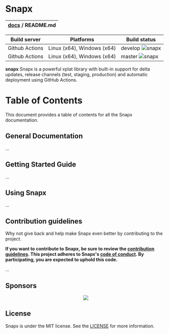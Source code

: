 # Snapx 

| [docs](.) / README.md |
|:---|

| Build server | Platforms | Build status |
|--------------|----------|--------------|
| Github Actions | Linux (x64), Windows (x64) | develop ![snapx](https://github.com/fintermobilityas/snapx/workflows/snapx/badge.svg?branch=master) |
| Github Actions | Linux (x64), Windows (x64) | master ![snapx](https://github.com/fintermobilityas/snapx/workflows/snapx/badge.svg?branch=develop) |

**snapx** Snapx is a powerful xplat library with built-in support for delta updates, release channels (test, staging, production) and automatic deployment using GitHub Actions. 

# Table of Contents

This document provides a table of contents for all the Snapx documentation.

## General Documentation

...

## Getting Started Guide

...

## Using Snapx

...

## Contribution guidelines

Why not give back and help make Snapx even better by contributing to the project.

**If you want to contribute to Snapx, be sure to review the [contribution
guidelines](CONTRIBUTING.md). This project adheres to Snapx's
[code of conduct](CODE_OF_CONDUCT.md). By participating, you are expected to
uphold this code.**

...

## Sponsors
<p align="center">
<a href="https://www.finterjobs.com" target="_blank"><img src="https://static.wixstatic.com/media/49c5ac_e5c089f7be224d6e92eb3f2f5edc3535~mv2.png/v1/crop/x_173,y_545,w_938,h_425/fill/w_189,h_87,al_c,q_85,usm_0.66_1.00_0.01/Finter%20Mobility%20AS%20gjennomsiktig%20bakgrun.webp"></a>
</p>

## License
Snapx is under the MIT license. See the [LICENSE](LICENSE.md) for more information.
